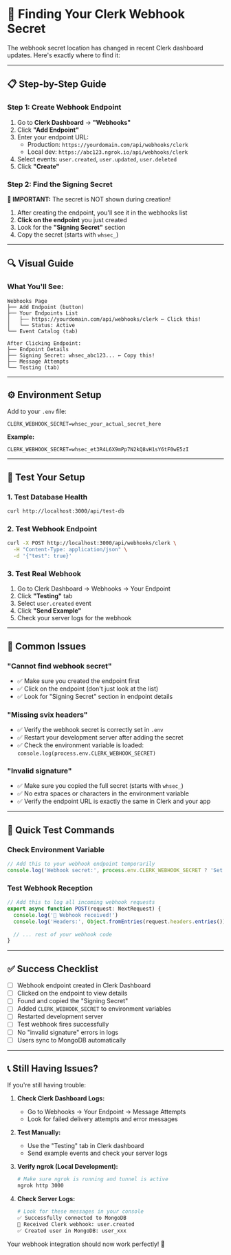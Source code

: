 # 🔐 **Finding Your Clerk Webhook Secret**

The webhook secret location has changed in recent Clerk dashboard updates. Here's exactly where to find it:

---

## 📋 **Step-by-Step Guide**

### **Step 1: Create Webhook Endpoint**
1. Go to **Clerk Dashboard** → **"Webhooks"**
2. Click **"Add Endpoint"**
3. Enter your endpoint URL:
   - Production: `https://yourdomain.com/api/webhooks/clerk`
   - Local dev: `https://abc123.ngrok.io/api/webhooks/clerk`
4. Select events: `user.created`, `user.updated`, `user.deleted`
5. Click **"Create"**

### **Step 2: Find the Signing Secret** 
**🚨 IMPORTANT:** The secret is NOT shown during creation!

1. After creating the endpoint, you'll see it in the webhooks list
2. **Click on the endpoint** you just created
3. Look for the **"Signing Secret"** section
4. Copy the secret (starts with `whsec_`)

---

## 🔍 **Visual Guide**

### **What You'll See:**
```
Webhooks Page
├── Add Endpoint (button)
├── Your Endpoints List
│   ├── https://yourdomain.com/api/webhooks/clerk ← Click this!
│   └── Status: Active
└── Event Catalog (tab)

After Clicking Endpoint:
├── Endpoint Details
├── Signing Secret: whsec_abc123... ← Copy this!
├── Message Attempts
└── Testing (tab)
```

---

## ⚙️ **Environment Setup**

Add to your `.env` file:
```env
CLERK_WEBHOOK_SECRET=whsec_your_actual_secret_here
```

**Example:**
```env
CLERK_WEBHOOK_SECRET=whsec_et3R4L6X9mPp7N2kQ8vH1sY6tF0wE5zI
```

---

## 🧪 **Test Your Setup**

### **1. Test Database Health**
```bash
curl http://localhost:3000/api/test-db
```

### **2. Test Webhook Endpoint**
```bash
curl -X POST http://localhost:3000/api/webhooks/clerk \
  -H "Content-Type: application/json" \
  -d '{"test": true}'
```

### **3. Test Real Webhook**
1. Go to Clerk Dashboard → Webhooks → Your Endpoint
2. Click **"Testing"** tab
3. Select `user.created` event
4. Click **"Send Example"**
5. Check your server logs for the webhook

---

## 🚨 **Common Issues**

### **"Cannot find webhook secret"**
- ✅ Make sure you created the endpoint first
- ✅ Click on the endpoint (don't just look at the list)
- ✅ Look for "Signing Secret" section in endpoint details

### **"Missing svix headers"**
- ✅ Verify the webhook secret is correctly set in `.env`
- ✅ Restart your development server after adding the secret
- ✅ Check the environment variable is loaded: `console.log(process.env.CLERK_WEBHOOK_SECRET)`

### **"Invalid signature"**
- ✅ Make sure you copied the full secret (starts with `whsec_`)
- ✅ No extra spaces or characters in the environment variable
- ✅ Verify the endpoint URL is exactly the same in Clerk and your app

---

## 🎯 **Quick Test Commands**

### **Check Environment Variable**
```javascript
// Add this to your webhook endpoint temporarily
console.log('Webhook secret:', process.env.CLERK_WEBHOOK_SECRET ? 'Set' : 'Missing')
```

### **Test Webhook Reception**
```javascript
// Add this to log all incoming webhook requests
export async function POST(request: NextRequest) {
  console.log('📨 Webhook received!')
  console.log('Headers:', Object.fromEntries(request.headers.entries()))
  
  // ... rest of your webhook code
}
```

---

## ✅ **Success Checklist**

- [ ] Webhook endpoint created in Clerk Dashboard
- [ ] Clicked on the endpoint to view details
- [ ] Found and copied the "Signing Secret"
- [ ] Added `CLERK_WEBHOOK_SECRET` to environment variables
- [ ] Restarted development server
- [ ] Test webhook fires successfully
- [ ] No "invalid signature" errors in logs
- [ ] Users sync to MongoDB automatically

---

## 📞 **Still Having Issues?**

If you're still having trouble:

1. **Check Clerk Dashboard Logs:**
   - Go to Webhooks → Your Endpoint → Message Attempts
   - Look for failed delivery attempts and error messages

2. **Test Manually:**
   - Use the "Testing" tab in Clerk dashboard
   - Send example events and check your server logs

3. **Verify ngrok (Local Development):**
   ```bash
   # Make sure ngrok is running and tunnel is active
   ngrok http 3000
   ```

4. **Check Server Logs:**
   ```bash
   # Look for these messages in your console
   ✅ Successfully connected to MongoDB
   📨 Received Clerk webhook: user.created
   ✅ Created user in MongoDB: user_xxx
   ```

Your webhook integration should now work perfectly! 🎉 